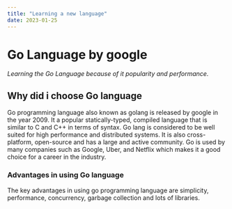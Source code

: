 ```yaml
---
title: "Learning a new language"
date: 2023-01-25
---
```


# Go Language by google
_Learning the Go Language because of it popularity and performance._

## Why did i choose Go language
Go programming language also known as golang is released by google in the year 2009. It a popular statically-typed, compiled language that is similar to C and C++ in terms of syntax. Go lang is considered to be well suited for high performance and distributed systems. It is also cross-platform, open-source and has a large and active community. Go is used by many companies such as Google, Uber, and Netflix which makes it a good choice for a career in the industry.

### Advantages in using Go language
The key advantages in using go programming language are simplicity, performance, concurrency, garbage collection and lots of libraries.